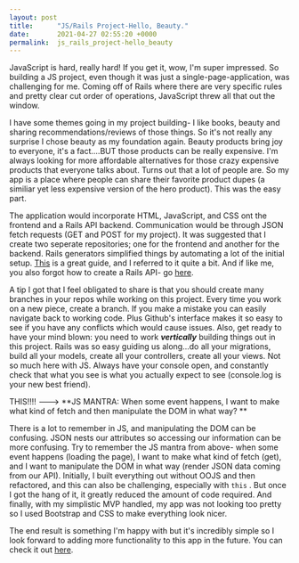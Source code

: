 ```yaml
---
layout: post
title:      "JS/Rails Project-Hello, Beauty."
date:       2021-04-27 02:55:20 +0000
permalink:  js_rails_project-hello_beauty
---
```


JavaScript is hard, really hard! If you get it, wow, I'm super impressed. So building a JS project, even though it was just a single-page-application, was challenging for me. Coming off of Rails where there are very specific rules and pretty clear cut order of operations, JavaScript threw all that out the window. 

I have some themes going in my project building- I like books, beauty and sharing recommendations/reviews of those things. So it's not really any surprise I chose beauty as my foundation again. Beauty products bring joy to everyone, it's a fact....BUT those products can be really expensive. I'm always looking for more affordable alternatives for those crazy expensive products that everyone talks about. Turns out that a lot of people are. So my app is a place where people can share their favorite product dupes (a similiar yet less expensive version of the hero product). This was the easy part. 

The application would incorporate HTML, JavaScript, and CSS  ont the frontend and a Rails API backend. Communication would be through JSON fetch requests (GET and POST for my project). It was suggested that I create two seperate repositories; one for the frontend and another for the backend. Rails generators simplified things by automating a lot of the initial setup. [This](https://github.com/learn-co-curriculum/mod3-project-week-setup-example) is a great guide, and I referred to it quite a bit. And if like me, you also forgot how to create a Rails API- go [here](https://github.com/learn-co-curriculum/js-rails-as-api-creating-a-rails-api-from-scratch). 

A tip I got that I feel obligated to share is that you should create many branches in your repos while working on this project. Every time you work on a new piece, create a branch. If you make a mistake you can easily navigate back to working code. Plus Github's interface makes it so easy to see if you have any conflicts which would cause issues. Also, get ready to have your mind blown: you need to work ***vertically*** building things out in this project. Rails was so easy guiding us along...do all your migrations, build all your models, create all your controllers, create all your views. Not so much here with JS. Always have your console open, and constantly check that what you see is what you actually expect to see (console.log is your new best friend).

THIS!!!! ---> **JS MANTRA: When some event happens, I want to make what kind of fetch and then manipulate the DOM in what way? **

There is a lot to remember in JS, and manipulating the DOM can be confusing. JSON nests our attributes so accessing our information can be more confusing. Try to remember the JS mantra from above- when some event happens (loading the page), I want to make what kind of fetch (get), and I want to manipulate the DOM in what way (render JSON data coming from our API). Initially, I built everything out without OOJS and then refactored, and this can also be challenging, especially with `this` . But once I got the hang of it, it greatly reduced the amount of code required. And finally, with my simplistic MVP handled, my app was not looking too pretty so I used Bootstrap and CSS to make everything look nicer. 

The end result is something I'm happy with but it's incredibly simple so I look forward to adding more functionality to this app in the future. You can check it out [here](https://github.com/elizparisi/hello_beauty_frontend). 



